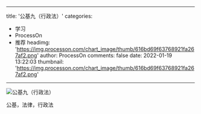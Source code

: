 
---
title: '公基九（行政法）'
categories: 
 - 学习
 - ProcessOn
 - 推荐
headimg: 'https://img.processon.com/chart_image/thumb/616bd69f63768921fa267af2.png'
author: ProcessOn
comments: false
date: 2022-01-19 13:22:03
thumbnail: 'https://img.processon.com/chart_image/thumb/616bd69f63768921fa267af2.png'
---

<div>   
<img class="thumb" alt="公基九（行政法）" src="https://img.processon.com/chart_image/thumb/616bd69f63768921fa267af2.png" referrerpolicy="no-referrer">
<p>公基，法律，行政法</p>  
</div>
            